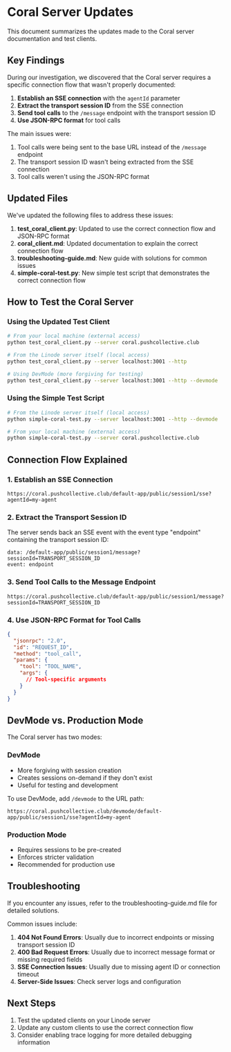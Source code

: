 # Coral Server Updates

This document summarizes the updates made to the Coral server documentation and test clients.

## Key Findings

During our investigation, we discovered that the Coral server requires a specific connection flow that wasn't properly documented:

1. **Establish an SSE connection** with the `agentId` parameter
2. **Extract the transport session ID** from the SSE connection
3. **Send tool calls** to the `/message` endpoint with the transport session ID
4. **Use JSON-RPC format** for tool calls

The main issues were:

1. Tool calls were being sent to the base URL instead of the `/message` endpoint
2. The transport session ID wasn't being extracted from the SSE connection
3. Tool calls weren't using the JSON-RPC format

## Updated Files

We've updated the following files to address these issues:

1. **test_coral_client.py**: Updated to use the correct connection flow and JSON-RPC format
2. **coral_client.md**: Updated documentation to explain the correct connection flow
3. **troubleshooting-guide.md**: New guide with solutions for common issues
4. **simple-coral-test.py**: New simple test script that demonstrates the correct connection flow

## How to Test the Coral Server

### Using the Updated Test Client

```bash
# From your local machine (external access)
python test_coral_client.py --server coral.pushcollective.club

# From the Linode server itself (local access)
python test_coral_client.py --server localhost:3001 --http

# Using DevMode (more forgiving for testing)
python test_coral_client.py --server localhost:3001 --http --devmode
```

### Using the Simple Test Script

```bash
# From the Linode server itself (local access)
python simple-coral-test.py --server localhost:3001 --http --devmode

# From your local machine (external access)
python simple-coral-test.py --server coral.pushcollective.club
```

## Connection Flow Explained

### 1. Establish an SSE Connection

```
https://coral.pushcollective.club/default-app/public/session1/sse?agentId=my-agent
```

### 2. Extract the Transport Session ID

The server sends back an SSE event with the event type "endpoint" containing the transport session ID:

```
data: /default-app/public/session1/message?sessionId=TRANSPORT_SESSION_ID
event: endpoint
```

### 3. Send Tool Calls to the Message Endpoint

```
https://coral.pushcollective.club/default-app/public/session1/message?sessionId=TRANSPORT_SESSION_ID
```

### 4. Use JSON-RPC Format for Tool Calls

```json
{
  "jsonrpc": "2.0",
  "id": "REQUEST_ID",
  "method": "tool_call",
  "params": {
    "tool": "TOOL_NAME",
    "args": {
      // Tool-specific arguments
    }
  }
}
```

## DevMode vs. Production Mode

The Coral server has two modes:

### DevMode

- More forgiving with session creation
- Creates sessions on-demand if they don't exist
- Useful for testing and development

To use DevMode, add `/devmode` to the URL path:

```
https://coral.pushcollective.club/devmode/default-app/public/session1/sse?agentId=my-agent
```

### Production Mode

- Requires sessions to be pre-created
- Enforces stricter validation
- Recommended for production use

## Troubleshooting

If you encounter any issues, refer to the troubleshooting-guide.md file for detailed solutions.

Common issues include:

1. **404 Not Found Errors**: Usually due to incorrect endpoints or missing transport session ID
2. **400 Bad Request Errors**: Usually due to incorrect message format or missing required fields
3. **SSE Connection Issues**: Usually due to missing agent ID or connection timeout
4. **Server-Side Issues**: Check server logs and configuration

## Next Steps

1. Test the updated clients on your Linode server
2. Update any custom clients to use the correct connection flow
3. Consider enabling trace logging for more detailed debugging information

